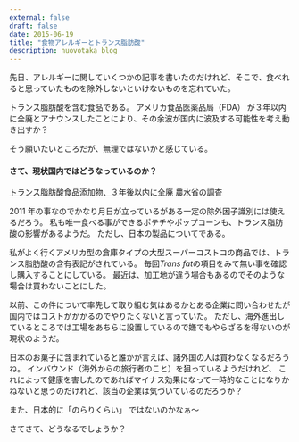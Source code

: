 ```yaml
---
external: false
draft: false
date: 2015-06-19
title: "食物アレルギーとトランス脂肪酸"
description: nuovotaka blog
---
```


先日、アレルギーに関していくつかの記事を書いたのだけれど、そこで、食べれると思っていたものを除外しないといけないものを忘れていた。

トランス脂肪酸を含む食品である。
アメリカ食品医薬品局（FDA） が３年以内に全廃とアナウンスしたことにより、その余波が国内に波及する可能性を考え動き出すか？

そう願いたいところだが、無理ではないかと感じている。

#### さて、現状国内ではどうなっているのか？

[トランス脂肪酸食品添加物、３年後以内に全廃](http://www.huffingtonpost.jp/2015/06/16/trans-fat-cracked-down_n_7599622.html?utm_hp_ref=japan)
[農水省の調査](http://www.maff.go.jp/j/syouan/seisaku/trans_fat/t_kihon/content.html)

2011 年の事なのでかなり月日が立っているがある一定の除外因子識別には使えるだろう。
私も唯一食べる事ができるポテチやポップコーンも、トランス脂肪酸の影響があるようだ。
ただし、日本の製品についてである。

私がよく行くアメリカ型の倉庫タイプの大型スーパーコストコの商品では、トランス脂肪酸の含有表記がされている。
毎回*Trans fat*の項目をみて無い事を確認し購入することにしている。
最近は、加工地が違う場合もあるのでそのような場合は買わないことにした。

以前、この件について率先して取り組む気はあるかとある企業に問い合わせたが国内ではコストがかかるのでやりたくないと言っていた。
ただし、海外進出しているところでは工場をあちらに設置しているので嫌でもやらざるを得ないのが現状のようだ。

日本のお菓子に含まれていると誰かが言えば、諸外国の人は買わなくなるだろうね。
インバウンド（海外からの旅行者のこと）を狙っているようだけれど、 これによって健康を害したのであればマイナス効果になって一時的なことになりかねないと思うのだけれど、該当の企業は気づいているのだろうか？

また、日本的に「のらりくらい」 ではないのかなぁ〜

さてさて、どうなるでしょうか？
